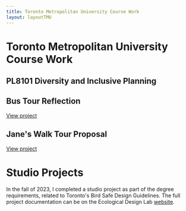 ```yaml
---
title: Toronto Metropolitan University Course Work
layout: layoutTMU
---
```

# Toronto Metropolitan University Course Work

## PL8101 Diversity and Inclusive Planning
## Bus Tour Reflection
[View project](/bustourreflection.html)

## Jane's Walk Tour Proposal
[View project](/janeswalktour)

# Studio Projects
In the fall of 2023, I completed a studio project as part of the degree requirements, related to Toronto's Bird Safe Design Guidelines. The full project documentation can be on the Ecological Design Lab [website](https://ecologicaldesignlab.ca/project/bird-safe-city-bird-safe-design-guidelines-for-the-biophilic-city/). 
